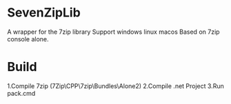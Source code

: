 # SevenZipLib
A wrapper for the 7zip library
Support windows linux macos
Based on 7zip console alone.

# Build
1.Compile 7zip (7Zip\CPP\7zip\Bundles\Alone2)
2.Compile .net Project
3.Run pack.cmd
